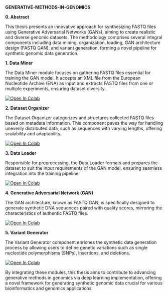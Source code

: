 **GENERATIVE-METHODS-IN-GENOMICS**

**0. Abstract**

This thesis presents an innovative approach for synthesizing FASTQ files using Generative Adversarial Networks (GANs), aiming to create realistic and diverse genomic datasets. The methodology comprises several integral components including data mining, organization, loading, GAN architecture design (FASTQ GAN), and variant generation, forming a novel pipeline for synthetic genomic data generation.

**1. Data Miner**

The Data Miner module focuses on gathering FASTQ files essential for training the GAN model. It accepts an XML file from the European Nucleotide Archive (ENA) as input and extracts FASTQ files from one or multiple experiments, ensuring dataset diversity.

[![Open In Colab](https://colab.research.google.com/assets/colab-badge.svg)](https://colab.research.google.com/drive/1lTVYho1DjXxlDX304Kd6xIDXjlq4s_lu)

**2. Dataset Organizer**

The Dataset Organizer categorizes and structures collected FASTQ files based on metadata information. This component paves the way for handling unevenly distributed data, such as sequences with varying lengths, offering scalability and adaptability.

[![Open In Colab](https://colab.research.google.com/assets/colab-badge.svg)](https://colab.research.google.com/drive/1OI6jSo-3v7y64IhycxfoN9LSK3XQI0gY#scrollTo=MLiiBeYtyj73)

**3. Data Loader**

Responsible for preprocessing, the Data Loader formats and prepares the dataset to suit the input requirements of the GAN model, ensuring seamless integration into the training pipeline.

[![Open In Colab](https://colab.research.google.com/assets/colab-badge.svg)](https://colab.research.google.com/drive/1aFsMNGM69FfGGLU0lyLsa6G3YTgu0Alj)

**4. Generative Adversarial Network (GAN)**

The GAN architecture, known as FASTQ GAN, is specifically designed to generate synthetic DNA sequences paired with quality scores, mirroring the characteristics of authentic FASTQ files.

[![Open In Colab](https://colab.research.google.com/assets/colab-badge.svg)](https://colab.research.google.com/drive/1OI6jSo-3v7y64IhycxfoN9LSK3XQI0gY#scrollTo=MLiiBeYtyj73)

**5. Variant Generator**

The Variant Generator component enriches the synthetic data generation process by allowing users to define genetic variations such as single nucleotide polymorphisms (SNPs), insertions, and deletions.

[![Open In Colab](https://colab.research.google.com/assets/colab-badge.svg)](https://colab.research.google.com/drive/1OI6jSo-3v7y64IhycxfoN9LSK3XQI0gY#scrollTo=MLiiBeYtyj73)

By integrating these modules, this thesis aims to contribute to advancing generative methods in genomics via deep learning implementation, offering a novel framework for generating synthetic genomic data crucial for various bioinformatics and genomics applications.
